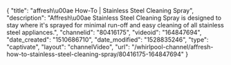 {
    "title": "affresh\u00ae How-To | Stainless Steel Cleaning Spray",
    "description": "Affresh\u00ae Stainless Steel Cleaning Spray is designed to stay where it's sprayed for minimal run-off and easy cleaning of all stainless steel appliances.",
    "channelid": "80416175",
    "videoid": "164847694",
    "date_created": "1510686710",
    "date_modified": "1528835246",
    "type": "captivate",
    "layout": "channelVideo",
    "url": "\/whirlpool-channel\/affresh-how-to-stainless-steel-cleaning-spray\/80416175-164847694"
}